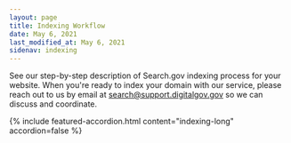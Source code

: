```yaml
---
layout: page
title: Indexing Workflow
date: May 6, 2021
last_modified_at: May 6, 2021
sidenav: indexing
---
```

See our step-by-step description of Search.gov indexing process for your website. When you're ready to index your domain with our service, please reach out to us by email at  [search@support.digitalgov.gov](mailto:search@support.digitalgov.gov) so we can discuss and coordinate.

{% include featured-accordion.html content="indexing-long" accordion=false %}
